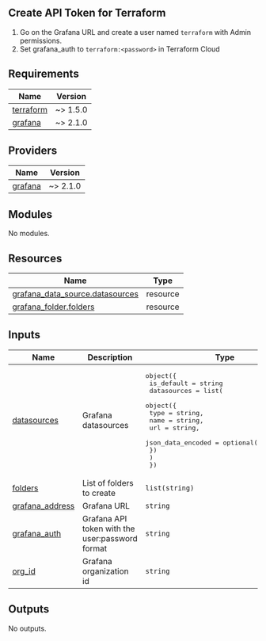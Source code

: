 ## Create API Token for Terraform

1. Go on the Grafana URL and create a user named `terraform` with Admin permissions.
2. Set grafana_auth to `terraform:<password>` in Terraform Cloud

<!-- BEGINNING OF PRE-COMMIT-TERRAFORM DOCS HOOK -->
## Requirements

| Name | Version |
|------|---------|
| <a name="requirement_terraform"></a> [terraform](#requirement\_terraform) | ~> 1.5.0 |
| <a name="requirement_grafana"></a> [grafana](#requirement\_grafana) | ~> 2.1.0 |

## Providers

| Name | Version |
|------|---------|
| <a name="provider_grafana"></a> [grafana](#provider\_grafana) | ~> 2.1.0 |

## Modules

No modules.

## Resources

| Name | Type |
|------|------|
| [grafana_data_source.datasources](https://registry.terraform.io/providers/grafana/grafana/latest/docs/resources/data_source) | resource |
| [grafana_folder.folders](https://registry.terraform.io/providers/grafana/grafana/latest/docs/resources/folder) | resource |

## Inputs

| Name | Description | Type | Default | Required |
|------|-------------|------|---------|:--------:|
| <a name="input_datasources"></a> [datasources](#input\_datasources) | Grafana datasources | <pre>object({<br>    is_default = string<br>    datasources = list(<br>      object({<br>        type              = string,<br>        name              = string,<br>        url               = string,<br>        json_data_encoded = optional(map(string))<br>      })<br>    )<br>  })</pre> | <pre>{<br>  "datasources": [],<br>  "is_default": null<br>}</pre> | no |
| <a name="input_folders"></a> [folders](#input\_folders) | List of folders to create | `list(string)` | `[]` | no |
| <a name="input_grafana_address"></a> [grafana\_address](#input\_grafana\_address) | Grafana URL | `string` | `"https://grafana.ayanides.cloud"` | no |
| <a name="input_grafana_auth"></a> [grafana\_auth](#input\_grafana\_auth) | Grafana API token with the user:password format | `string` | n/a | yes |
| <a name="input_org_id"></a> [org\_id](#input\_org\_id) | Grafana organization id | `string` | `"1"` | no |

## Outputs

No outputs.
<!-- END OF PRE-COMMIT-TERRAFORM DOCS HOOK -->